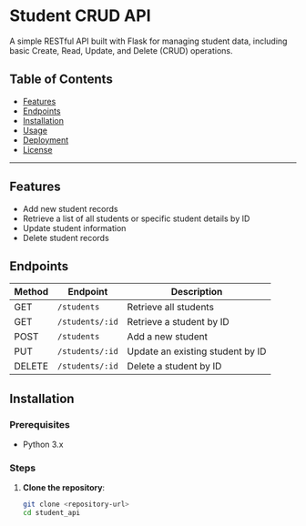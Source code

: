# Student CRUD API

A simple RESTful API built with Flask for managing student data, including basic Create, Read, Update, and Delete (CRUD) operations.

## Table of Contents
- [Features](#features)
- [Endpoints](#endpoints)
- [Installation](#installation)
- [Usage](#usage)
- [Deployment](#deployment)
- [License](#license)

---

## Features
- Add new student records
- Retrieve a list of all students or specific student details by ID
- Update student information
- Delete student records

## Endpoints

| Method | Endpoint            | Description                       |
|--------|----------------------|-----------------------------------|
| GET    | `/students`         | Retrieve all students             |
| GET    | `/students/:id`     | Retrieve a student by ID          |
| POST   | `/students`         | Add a new student                 |
| PUT    | `/students/:id`     | Update an existing student by ID  |
| DELETE | `/students/:id`     | Delete a student by ID            |

## Installation

### Prerequisites
- Python 3.x

### Steps
1. **Clone the repository**:
   ```bash
   git clone <repository-url>
   cd student_api
